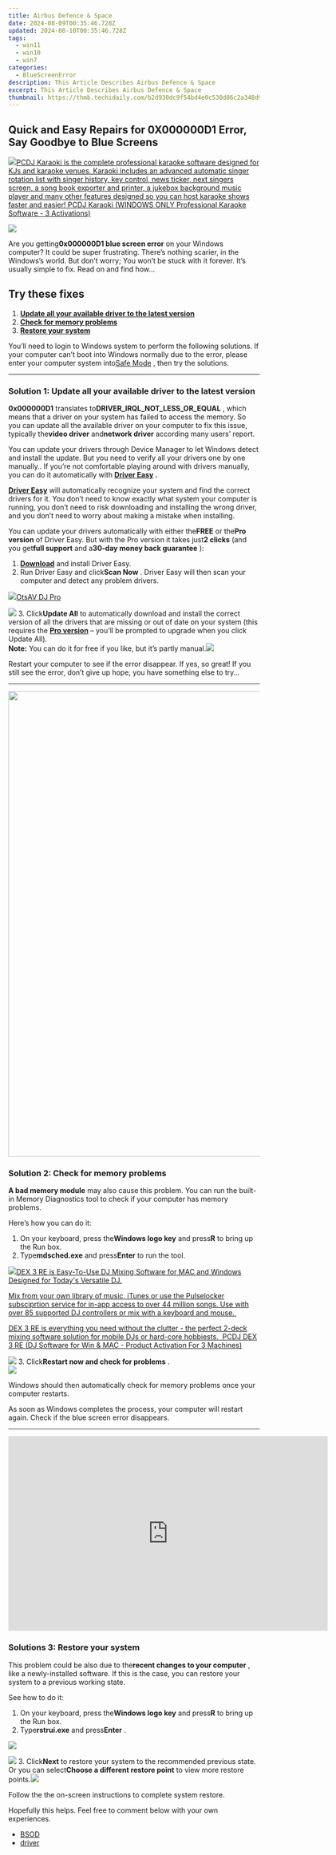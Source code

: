 ```yaml
---
title: Airbus Defence & Space
date: 2024-08-09T00:35:46.728Z
updated: 2024-08-10T00:35:46.728Z
tags:
  - win11
  - win10
  - win7
categories:
  - BlueScreenError
description: This Article Describes Airbus Defence & Space
excerpt: This Article Describes Airbus Defence & Space
thumbnail: https://thmb.techidaily.com/b2d930dc9f54bd4e0c530d86c2a348d9ac40f0a9ccacade9f15d83732ceb2db8.jpg
---
```


## Quick and Easy Repairs for 0X000000D1 Error, Say Goodbye to Blue Screens

<!-- affiliate ads begin -->
<a href="https://shop.pcdj.com/order/checkout.php?PRODS=4698832&QTY=1&AFFILIATE=108875&CART=1"> <img src="https://secure.avangate.com/images/merchant/47f4b6321e9fd8e8f7326a6adc1a7c1e/products/karaoki-new-searchresultspane.jpg" border="0">PCDJ Karaoki is the complete professional karaoke software designed for KJs and karaoke venues. Karaoki includes an advanced automatic singer rotation list with singer history, key control, news ticker, next singers screen, a song book exporter and printer, a jukebox background music player and many other features designed so you can host karaoke shows faster and easier! 
 PCDJ Karaoki (WINDOWS ONLY Professional Karaoke Software - 3 Activations)</a>
<!-- affiliate ads end -->
![](https://images.drivereasy.com/wp-content/uploads/2018/09/Snap2.png)

 Are you getting**0x000000D1 blue screen error** on your Windows computer? It could be super frustrating. There’s nothing scarier, in the Windows’s world. But don’t worry; You won’t be stuck with it forever. It’s usually simple to fix. Read on and find how…

## Try these fixes

1. [**Update all your available driver to the latest version**](https://tools.techidaily.com/drivereasy/download/)
2. **[Check for memory problems](https://tools.techidaily.com/drivereasy/download/)**
3. **[Restore your system](https://tools.techidaily.com/drivereasy/download/)**

 You’ll need to login to Windows system to perform the following solutions. If your computer can’t boot into Windows normally due to the error, please enter your computer system into[Safe Mode](https://tools.techidaily.com/drivereasy/download/) , then try the solutions.

---

### Solution 1: Update all your available driver to the latest version

**0x000000D1** translates to**DRIVER\_IRQL\_NOT\_LESS\_OR\_EQUAL** , which means that a driver on your system has failed to access the memory. So you can update all the available driver on your computer to fix this issue, typically the**video driver** and**network driver** according many users’ report.

 You can update your drivers through Device Manager to let Windows detect and install the update. But you need to verify all your drivers one by one manually.. If you’re not comfortable playing around with drivers manually, you can do it automatically with **[Driver Easy](https://tools.techidaily.com/drivereasy/download/) .**

**[Driver Easy](https://tools.techidaily.com/drivereasy/download/)**  will automatically recognize your system and find the correct drivers for it. You don’t need to know exactly what system your computer is running, you don’t need to risk downloading and installing the wrong driver, and you don’t need to worry about making a mistake when installing.

 You can update your drivers automatically with either the**FREE** or the**Pro version** of Driver Easy. But with the Pro version it takes just**2 clicks** (and you get**full support** and a**30-day money back guarantee** ):

1. **[Download](https://tools.techidaily.com/drivereasy/download/)**  and install Driver Easy.
2. Run Driver Easy and click**Scan Now** . Driver Easy will then scan your computer and detect any problem drivers.  
<!-- affiliate ads begin -->
<a href="https://otszone.ots7.com/order/checkout.php?PRODS=4713321&QTY=1&AFFILIATE=108875&CART=1"><img src="https://green.ots7.com/screenshots/OtsAV/OtsAVDJ1.90-300x188.jpg" border="0">OtsAV DJ Pro</a>
<!-- affiliate ads end -->
![](https://images.drivereasy.com/wp-content/uploads/2018/09/img_5b8cfebf6571e.jpg)
3. Click**Update All** to automatically download and install the correct version of all the drivers that are missing or out of date on your system (this requires the **[Pro version](https://tools.techidaily.com/drivereasy/download/)**  – you’ll be prompted to upgrade when you click Update All).  
**Note:** You can do it for free if you like, but it’s partly manual.![](https://images.drivereasy.com/wp-content/uploads/2018/09/img_5b8cffe964db3.jpg)

 Restart your computer to see if the error disappear. If yes, so great! If you still see the error, don’t give up hope, you have something else to try…

---

<!-- affiliate ads begin -->
<a href="https://ancheer.sjv.io/c/5597632/1657301/17326" target="_top" id="1657301"><img src="//a.impactradius-go.com/display-ad/17326-1657301" border="0" alt="" width="1920" height="933"/></a><img height="0" width="0" src="https://imp.pxf.io/i/5597632/1657301/17326" style="position:absolute;visibility:hidden;" border="0" />
<!-- affiliate ads end -->
### Solution 2: Check for memory problems

**A bad memory module** may also cause this problem. You can run the built-in Memory Diagnostics tool to check if your computer has memory problems.

Here’s how you can do it:

1. On your keyboard, press the**Windows logo key** and press**R** to bring up the Run box.
2. Type**mdsched.exe** and press**Enter** to run the tool.  
<!-- affiliate ads begin -->
<a href="https://shop.pcdj.com/order/checkout.php?PRODS=4698827&QTY=1&AFFILIATE=108875&CART=1"> <img src="https://secure.avangate.com/images/merchant/47f4b6321e9fd8e8f7326a6adc1a7c1e/products/dex3REpage-newmainscreenshot.png" border="0">DEX 3 RE is Easy-To-Use DJ Mixing Software for MAC and Windows Designed for Today's Versatile DJ. 

 Mix from your own library of music, iTunes or use the Pulselocker subsciprtion service for in-app access to over 44 million songs. Use with over 85 supported DJ controllers or mix with a keyboard and mouse.  

 DEX 3 RE is everything you need without the clutter - the perfect 2-deck mixing software solution for mobile DJs or hard-core hobbiests.  
 PCDJ DEX 3 RE (DJ Software for Win & MAC - Product Activation For 3 Machines)</a>
<!-- affiliate ads end -->
![](https://images.drivereasy.com/wp-content/uploads/2018/09/img_5b8d00474dff3.jpg)
3. Click**Restart now and check for problems** .  
![](https://images.drivereasy.com/wp-content/uploads/2018/09/img_5b8d0065d2532.jpg)

 Windows should then automatically check for memory problems once your computer restarts.

 As soon as Windows completes the process, your computer will restart again. Check if the blue screen error disappears.

---

<!-- affiliate ads begin -->
<a href="https://secure.2checkout.com/order/checkout.php?PRODS=2337838&QTY=1&AFFILIATE=108875&CART=1"><iframe width="640" height="390" src="https://www.youtube.com/embed/rzZwphIv4RM" title="APFill - Ink and Toner Coverage Calculator" frameborder="0" allow="accelerometer; autoplay; clipboard-write; encrypted-media; gyroscope; picture-in-picture; web-share" referrerpolicy="strict-origin-when-cross-origin" allowfullscreen></iframe></a>
<!-- affiliate ads end -->
### Solutions 3: Restore your system

 This problem could be also due to the**recent changes to your computer** , like a newly-installed software. If this is the case, you can restore your system to a previous working state.

See how to do it:

1. On your keyboard, press the**Windows logo key** and press**R** to bring up the Run box.
2. Type**rstrui.exe** and press**Enter** .  
<!-- affiliate ads begin -->
<a href="https://secure.2checkout.com/order/checkout.php?PRODS=3727260&QTY=1&AFFILIATE=108875&CART=1"><img src="http://www.aiseesoft.com/avangate/30p/banner.jpg" border="0"></a>
<!-- affiliate ads end -->
![](https://images.drivereasy.com/wp-content/uploads/2018/09/img_5b8d00a9dd171.jpg)
3. Click**Next** to restore your system to the recommended previous state. Or you can select**Choose a different restore point** to view more restore points.![](https://images.drivereasy.com/wp-content/uploads/2018/09/img_5b8d00d8b78f7.jpg)

Follow the the on-screen instructions to complete system restore.

 Hopefully this helps. Feel free to comment below with your own experiences.

* [BSOD](https://tools.techidaily.com/drivereasy/download/)
* [driver](https://tools.techidaily.com/drivereasy/download/)

<ins class="adsbygoogle"
     style="display:block"
     data-ad-format="autorelaxed"
     data-ad-client="ca-pub-7571918770474297"
     data-ad-slot="1223367746"></ins>



<ins class="adsbygoogle"
     style="display:block"
     data-ad-client="ca-pub-7571918770474297"
     data-ad-slot="8358498916"
     data-ad-format="auto"
     data-full-width-responsive="true"></ins>
